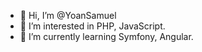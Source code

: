 - 👋 Hi, I’m @YoanSamuel
- 👀 I’m interested in PHP, JavaScript.
- 🌱 I’m currently learning Symfony, Angular.
